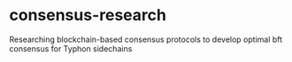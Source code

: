 # consensus-research
Researching blockchain-based consensus protocols to develop optimal bft consensus for Typhon sidechains
